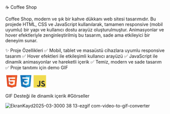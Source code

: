 ☕ Coffee Shop

Coffee Shop, modern ve şık bir kahve dükkanı web sitesi tasarımıdır. Bu projede HTML, CSS ve JavaScript kullanılarak, tamamen responsive (mobil uyumlu) bir yapı ve kullanıcı dostu arayüz oluşturulmuştur. Animasyonlar ve hover efektleriyle zenginleştirilmiş bu tasarım, sade ama etkileyici bir deneyim sunar.

✨ Proje Özellikleri
✅ Mobil, tablet ve masaüstü cihazlara uyumlu responsive tasarım
✅ Hover efektleri ile etkileşimli kullanıcı arayüzü
✅ JavaScript ile dinamik animasyonlar ve hareketli içerik
✅ Temiz, modern ve sade tasarım
✅ Proje tanıtımı için demo GIF

 
<div align="left">
  <img src="https://raw.githubusercontent.com/devicons/devicon/master/icons/html5/html5-original.svg" alt="html" width="40" height="40"/>
  <img src="https://raw.githubusercontent.com/devicons/devicon/master/icons/css3/css3-original.svg" alt="css" width="40" height="40"/>
  <img src="https://raw.githubusercontent.com/devicons/devicon/master/icons/javascript/javascript-original.svg" alt="javascript" width="40" height="40"/>
</div>

 GIF Desteği ile dinamik içerik
#Görseller 


![EkranKayd2025-03-3000 38 13-ezgif com-video-to-gif-converter](https://github.com/user-attachments/assets/9a36cd60-dd2c-4ad9-9020-a19146776463)
